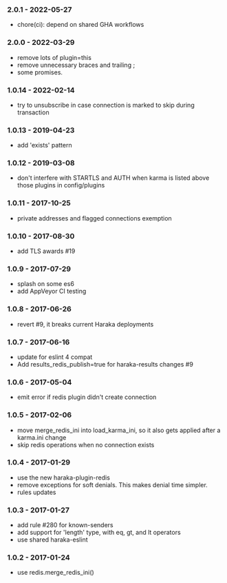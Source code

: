 
### 2.0.1 - 2022-05-27

- chore(ci): depend on shared GHA workflows


### 2.0.0 - 2022-03-29

- remove lots of plugin=this
- remove unnecessary braces and trailing ;
- some promises.


### 1.0.14 - 2022-02-14

- try to unsubscribe in case connection is marked to skip during transaction


### 1.0.13 - 2019-04-23

- add 'exists' pattern


### 1.0.12 - 2019-03-08

- don't interfere with STARTLS and AUTH when karma is listed above those plugins in config/plugins


### 1.0.11 - 2017-10-25

- private addresses and flagged connections exemption


### 1.0.10 - 2017-08-30

- add TLS awards #19


### 1.0.9 - 2017-07-29

- splash on some es6
- add AppVeyor CI testing


### 1.0.8 - 2017-06-26

- revert #9, it breaks current Haraka deployments


### 1.0.7 - 2017-06-16

- update for eslint 4 compat
- Add results_redis_publish=true for haraka-results changes #9


### 1.0.6 - 2017-05-04

- emit error if redis plugin didn't create connection


### 1.0.5 - 2017-02-06

- move merge_redis_ini into load_karma_ini, so it also gets applied
  after a karma.ini change
- skip redis operations when no connection exists


### 1.0.4 - 2017-01-29

- use the new haraka-plugin-redis
- remove exceptions for soft denials. This makes denial time simpler.
- rules updates


### 1.0.3 - 2017-01-27

- add rule #280 for known-senders
- add support for 'length' type, with eq, gt, and lt operators
- use shared haraka-eslint


### 1.0.2 - 2017-01-24

- use redis.merge_redis_ini()
